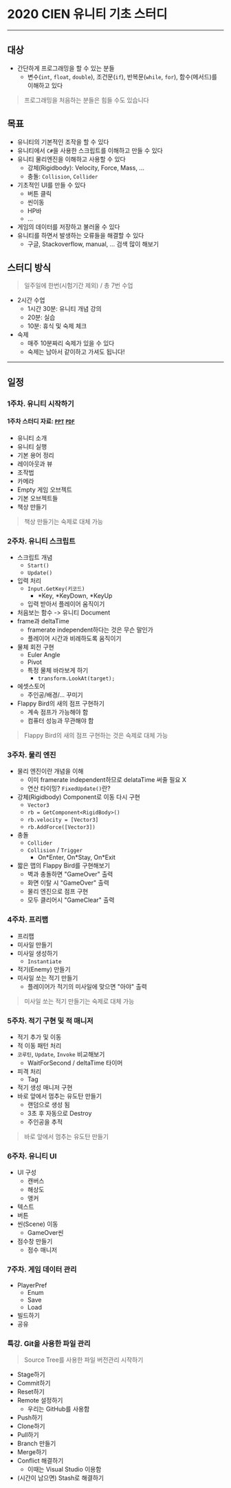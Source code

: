 # 2020 CIEN 유니티 기초 스터디

---

## 대상
 - 간단하게 프로그래밍을 할 수 있는 분들
    - 변수(`int`, `float`, `double`), 조건문(`if`), 반복문(`while`, `for`), 함수(메서드)를 이해하고 있다
 > 프로그래밍을 처음하는 분들은 힘들 수도 있습니다

## 목표
 - 유니티의 기본적인 조작을 할 수 있다
 - 유니티에서 `C#`을 사용한 스크립트를 이해하고 만들 수 있다
 - 유니티 물리엔진을 이해하고 사용할 수 있다
    - 강체(Rigidbody): Velocity, Force, Mass, ... 
    - 충돌: `Collision`, `Collider`
 - 기초적인 UI를 만들 수 있다
    - 버튼 클릭
    - 씬이동
    - HP바
    - ...
 - 게임의 데이터를 저장하고 불러올 수 있다
 - 유니티를 하면서 발생하는 오류들을 해결할 수 있다
    - 구글, Stackoverflow, manual, ... 검색 많이 해보기

## 스터디 방식
 > 일주일에 한번(시험기간 제외) / 총 7번 수업
 - 2시간 수업
    - 1시간 30분: 유니티 개념 강의
    - 20분: 실습
    - 10분: 휴식 및 숙제 체크
 - 숙제
    - 매주 10분짜리 숙제가 있을 수 있다
    - 숙제는 남아서 같이하고 가셔도 됩니다!

---

## 일정

### 1주차. 유니티 시작하기
#### 1주차 스터디 자료: [`PPT`](https://github.com/IamGroooooot/cien-unity-2020/raw/master/1.%20%EC%9C%A0%EB%8B%88%ED%8B%B0%20%EC%8B%9C%EC%9E%91%ED%95%98%EA%B8%B0.pptx) [`PDF`](https://github.com/IamGroooooot/cien-unity-2020/raw/master/1.%20%EC%9C%A0%EB%8B%88%ED%8B%B0%20%EC%8B%9C%EC%9E%91%ED%95%98%EA%B8%B0.pdf)
 - 유니티 소개
 - 유니티 실행
 - 기본 용어 정리
 - 레이아웃과 뷰
 - 조작법
 - 카메라
 - Empty 게임 오브젝트
 - 기본 오브젝트들
 - 책상 만들기
> 책상 만들기는 숙제로 대체 가능

### 2주차. 유니티 스크립트
 - 스크립트 개념
    - `Start()`
    - `Update()`
 - 입력 처리
    - `Input.GetKey(키코드)`
        - \*Key, \*KeyDown, \*KeyUp
    - 입력 받아서 플레이어 움직이기
 - 처음보는 함수 -> 유니티 Document
 - frame과 deltaTime 
    - framerate independent하다는 것은 무슨 말인가
    - 플레이어 시간과 비례하도록 움직이기
 - 물체 회전 구현
    - Euler Angle
    - Pivot
    - 특정 물체 바라보게 하기
        - `transform.LookAt(target);`
 - 에셋스토어
    - 주인공/배경/... 꾸미기
 - Flappy Bird의 새의 점프 구현하기
    - 계속 점프가 가능해야 함
    - 컴퓨터 성능과 무관해야 함
> Flappy Bird의 새의 점프 구현하는 것은 숙제로 대체 가능
 
### 3주차. 물리 엔진
 - 물리 엔진이란 개념을 이해
    - 이미 framerate independent하므로 delataTime 써줄 필요 X
    - 연산 타이밍? `FixedUpdate()`란?
 - 강체(Rigidbody) Component로 이동 다시 구현
    - `Vector3`
    - `rb = GetComponent<RigidBody>()`
    - `rb.velocity = [Vector3]`
    - `rb.AddForce([Vector3])`
 - 충돌
    - `Collider`
    - `Collision` / `Trigger`
        - On\*Enter, On\*Stay, On\*Exit
 - 짧은 맵의 Flappy Bird를 구현해보기
    - 벽과 충돌하면 "GameOver" 출력
    - 화면 이탈 시 "GameOver" 출력
    - 물리 엔진으로 점프 구현
    - 모두 클리어시 "GameClear" 출력 

### 4주차. 프리팹
 - 프리팹
 - 미사일 만들기
 - 미사일 생성하기
    - `Instantiate`
 - 적기(Enemy) 만들기
 - 미사일 쏘는 적기 만들기
    - 플레이어가 적기의 미사일에 맞으면 "아야" 출력
> 미사일 쏘는 적기 만들기는 숙제로 대체 가능

### 5주차. 적기 구현 및 적 매니저
- 적기 추가 및 이동
- 적 이동 패턴 처리
- `코루틴`, `Update`, `Invoke` 비교해보기
    - WaitForSecond / deltaTime 타이머
- 피격 처리
    - Tag
- 적기 생성 매니저 구현
- 바로 앞에서 멈추는 유도탄 만들기
    - 랜덤으로 생성 됨
    - 3초 후 자동으로 Destroy
    - 주인공을 추적
> 바로 앞에서 멈추는 유도탄 만들기

### 6주차. 유니티 UI
- UI 구성
    - 캔버스
    - 해상도
    - 앵커
- 텍스트
- 버튼
- 씬(Scene) 이동
    - GameOver씬
- 점수창 만들기
    - 점수 매니저
    
### 7주차. 게임 데이터 관리
- PlayerPref
    - Enum
    - Save
    - Load
- 빌드하기
- 공유

### 특강. Git을 사용한 파일 관리
> Source Tree를 사용한 파일 버전관리 시작하기
 - Stage하기
 - Commit하기
 - Reset하기
 - Remote 설정하기
    - 우리는 GitHub를 사용함
 - Push하기
 - Clone하기
 - Pull하기
 - Branch 만들기
 - Merge하기
 - Conflict 해결하기
    - 이때는 Visual Studio 이용함
 - (시간이 남으면) Stash로 해결하기
